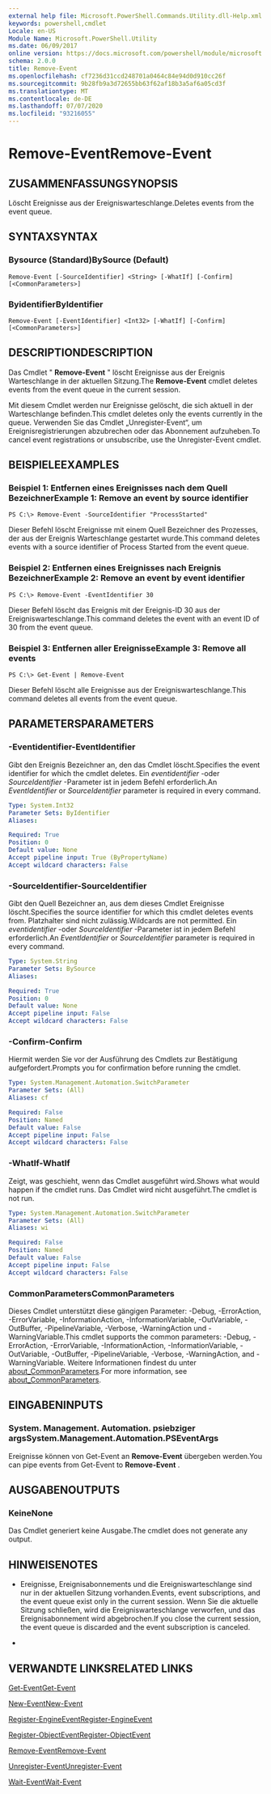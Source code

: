 ```yaml
---
external help file: Microsoft.PowerShell.Commands.Utility.dll-Help.xml
keywords: powershell,cmdlet
Locale: en-US
Module Name: Microsoft.PowerShell.Utility
ms.date: 06/09/2017
online version: https://docs.microsoft.com/powershell/module/microsoft.powershell.utility/remove-event?view=powershell-6&WT.mc_id=ps-gethelp
schema: 2.0.0
title: Remove-Event
ms.openlocfilehash: cf7236d31ccd248701a0464c84e94d0d910cc26f
ms.sourcegitcommit: 9b28fb9a3d72655bb63f62af18b3a5af6a05cd3f
ms.translationtype: MT
ms.contentlocale: de-DE
ms.lasthandoff: 07/07/2020
ms.locfileid: "93216055"
---
```

# <span data-ttu-id="e8abd-103">Remove-Event</span><span class="sxs-lookup"><span data-stu-id="e8abd-103">Remove-Event</span></span>

## <span data-ttu-id="e8abd-104">ZUSAMMENFASSUNG</span><span class="sxs-lookup"><span data-stu-id="e8abd-104">SYNOPSIS</span></span>
<span data-ttu-id="e8abd-105">Löscht Ereignisse aus der Ereigniswarteschlange.</span><span class="sxs-lookup"><span data-stu-id="e8abd-105">Deletes events from the event queue.</span></span>

## <span data-ttu-id="e8abd-106">SYNTAX</span><span class="sxs-lookup"><span data-stu-id="e8abd-106">SYNTAX</span></span>

### <span data-ttu-id="e8abd-107">Bysource (Standard)</span><span class="sxs-lookup"><span data-stu-id="e8abd-107">BySource (Default)</span></span>

```
Remove-Event [-SourceIdentifier] <String> [-WhatIf] [-Confirm] [<CommonParameters>]
```

### <span data-ttu-id="e8abd-108">Byidentifier</span><span class="sxs-lookup"><span data-stu-id="e8abd-108">ByIdentifier</span></span>

```
Remove-Event [-EventIdentifier] <Int32> [-WhatIf] [-Confirm] [<CommonParameters>]
```

## <span data-ttu-id="e8abd-109">DESCRIPTION</span><span class="sxs-lookup"><span data-stu-id="e8abd-109">DESCRIPTION</span></span>
<span data-ttu-id="e8abd-110">Das Cmdlet " **Remove-Event** " löscht Ereignisse aus der Ereignis Warteschlange in der aktuellen Sitzung.</span><span class="sxs-lookup"><span data-stu-id="e8abd-110">The **Remove-Event** cmdlet deletes events from the event queue in the current session.</span></span>

<span data-ttu-id="e8abd-111">Mit diesem Cmdlet werden nur Ereignisse gelöscht, die sich aktuell in der Warteschlange befinden.</span><span class="sxs-lookup"><span data-stu-id="e8abd-111">This cmdlet deletes only the events currently in the queue.</span></span>
<span data-ttu-id="e8abd-112">Verwenden Sie das Cmdlet „Unregister-Event“, um Ereignisregistrierungen abzubrechen oder das Abonnement aufzuheben.</span><span class="sxs-lookup"><span data-stu-id="e8abd-112">To cancel event registrations or unsubscribe, use the Unregister-Event cmdlet.</span></span>

## <span data-ttu-id="e8abd-113">BEISPIELE</span><span class="sxs-lookup"><span data-stu-id="e8abd-113">EXAMPLES</span></span>

### <span data-ttu-id="e8abd-114">Beispiel 1: Entfernen eines Ereignisses nach dem Quell Bezeichner</span><span class="sxs-lookup"><span data-stu-id="e8abd-114">Example 1: Remove an event by source identifier</span></span>

```
PS C:\> Remove-Event -SourceIdentifier "ProcessStarted"
```

<span data-ttu-id="e8abd-115">Dieser Befehl löscht Ereignisse mit einem Quell Bezeichner des Prozesses, der aus der Ereignis Warteschlange gestartet wurde.</span><span class="sxs-lookup"><span data-stu-id="e8abd-115">This command deletes events with a source identifier of Process Started from the event queue.</span></span>

### <span data-ttu-id="e8abd-116">Beispiel 2: Entfernen eines Ereignisses nach Ereignis Bezeichner</span><span class="sxs-lookup"><span data-stu-id="e8abd-116">Example 2: Remove an event by event identifier</span></span>

```
PS C:\> Remove-Event -EventIdentifier 30
```

<span data-ttu-id="e8abd-117">Dieser Befehl löscht das Ereignis mit der Ereignis-ID 30 aus der Ereigniswarteschlange.</span><span class="sxs-lookup"><span data-stu-id="e8abd-117">This command deletes the event with an event ID of 30 from the event queue.</span></span>

### <span data-ttu-id="e8abd-118">Beispiel 3: Entfernen aller Ereignisse</span><span class="sxs-lookup"><span data-stu-id="e8abd-118">Example 3: Remove all events</span></span>

```
PS C:\> Get-Event | Remove-Event
```

<span data-ttu-id="e8abd-119">Dieser Befehl löscht alle Ereignisse aus der Ereigniswarteschlange.</span><span class="sxs-lookup"><span data-stu-id="e8abd-119">This command deletes all events from the event queue.</span></span>

## <span data-ttu-id="e8abd-120">PARAMETERS</span><span class="sxs-lookup"><span data-stu-id="e8abd-120">PARAMETERS</span></span>

### <span data-ttu-id="e8abd-121">-Eventidentifier</span><span class="sxs-lookup"><span data-stu-id="e8abd-121">-EventIdentifier</span></span>
<span data-ttu-id="e8abd-122">Gibt den Ereignis Bezeichner an, den das Cmdlet löscht.</span><span class="sxs-lookup"><span data-stu-id="e8abd-122">Specifies the event identifier for which the cmdlet deletes.</span></span>
<span data-ttu-id="e8abd-123">Ein *eventidentifier* -oder *SourceIdentifier* -Parameter ist in jedem Befehl erforderlich.</span><span class="sxs-lookup"><span data-stu-id="e8abd-123">An *EventIdentifier* or *SourceIdentifier* parameter is required in every command.</span></span>

```yaml
Type: System.Int32
Parameter Sets: ByIdentifier
Aliases:

Required: True
Position: 0
Default value: None
Accept pipeline input: True (ByPropertyName)
Accept wildcard characters: False
```

### <span data-ttu-id="e8abd-124">-SourceIdentifier</span><span class="sxs-lookup"><span data-stu-id="e8abd-124">-SourceIdentifier</span></span>
<span data-ttu-id="e8abd-125">Gibt den Quell Bezeichner an, aus dem dieses Cmdlet Ereignisse löscht.</span><span class="sxs-lookup"><span data-stu-id="e8abd-125">Specifies the source identifier for which this cmdlet deletes events from.</span></span>
<span data-ttu-id="e8abd-126">Platzhalter sind nicht zulässig.</span><span class="sxs-lookup"><span data-stu-id="e8abd-126">Wildcards are not permitted.</span></span>
<span data-ttu-id="e8abd-127">Ein *eventidentifier* -oder *SourceIdentifier* -Parameter ist in jedem Befehl erforderlich.</span><span class="sxs-lookup"><span data-stu-id="e8abd-127">An *EventIdentifier* or *SourceIdentifier* parameter is required in every command.</span></span>

```yaml
Type: System.String
Parameter Sets: BySource
Aliases:

Required: True
Position: 0
Default value: None
Accept pipeline input: False
Accept wildcard characters: False
```

### <span data-ttu-id="e8abd-128">-Confirm</span><span class="sxs-lookup"><span data-stu-id="e8abd-128">-Confirm</span></span>
<span data-ttu-id="e8abd-129">Hiermit werden Sie vor der Ausführung des Cmdlets zur Bestätigung aufgefordert.</span><span class="sxs-lookup"><span data-stu-id="e8abd-129">Prompts you for confirmation before running the cmdlet.</span></span>

```yaml
Type: System.Management.Automation.SwitchParameter
Parameter Sets: (All)
Aliases: cf

Required: False
Position: Named
Default value: False
Accept pipeline input: False
Accept wildcard characters: False
```

### <span data-ttu-id="e8abd-130">-WhatIf</span><span class="sxs-lookup"><span data-stu-id="e8abd-130">-WhatIf</span></span>
<span data-ttu-id="e8abd-131">Zeigt, was geschieht, wenn das Cmdlet ausgeführt wird.</span><span class="sxs-lookup"><span data-stu-id="e8abd-131">Shows what would happen if the cmdlet runs.</span></span>
<span data-ttu-id="e8abd-132">Das Cmdlet wird nicht ausgeführt.</span><span class="sxs-lookup"><span data-stu-id="e8abd-132">The cmdlet is not run.</span></span>

```yaml
Type: System.Management.Automation.SwitchParameter
Parameter Sets: (All)
Aliases: wi

Required: False
Position: Named
Default value: False
Accept pipeline input: False
Accept wildcard characters: False
```

### <span data-ttu-id="e8abd-133">CommonParameters</span><span class="sxs-lookup"><span data-stu-id="e8abd-133">CommonParameters</span></span>
<span data-ttu-id="e8abd-134">Dieses Cmdlet unterstützt diese gängigen Parameter: -Debug, -ErrorAction, -ErrorVariable, -InformationAction, -InformationVariable, -OutVariable, -OutBuffer, -PipelineVariable, -Verbose, -WarningAction und -WarningVariable.</span><span class="sxs-lookup"><span data-stu-id="e8abd-134">This cmdlet supports the common parameters: -Debug, -ErrorAction, -ErrorVariable, -InformationAction, -InformationVariable, -OutVariable, -OutBuffer, -PipelineVariable, -Verbose, -WarningAction, and -WarningVariable.</span></span> <span data-ttu-id="e8abd-135">Weitere Informationen findest du unter [about_CommonParameters](https://go.microsoft.com/fwlink/?LinkID=113216).</span><span class="sxs-lookup"><span data-stu-id="e8abd-135">For more information, see [about_CommonParameters](https://go.microsoft.com/fwlink/?LinkID=113216).</span></span>

## <span data-ttu-id="e8abd-136">EINGABEN</span><span class="sxs-lookup"><span data-stu-id="e8abd-136">INPUTS</span></span>

### <span data-ttu-id="e8abd-137">System. Management. Automation. psiebziger args</span><span class="sxs-lookup"><span data-stu-id="e8abd-137">System.Management.Automation.PSEventArgs</span></span>
<span data-ttu-id="e8abd-138">Ereignisse können von Get-Event an **Remove-Event** übergeben werden.</span><span class="sxs-lookup"><span data-stu-id="e8abd-138">You can pipe events from Get-Event to **Remove-Event** .</span></span>

## <span data-ttu-id="e8abd-139">AUSGABEN</span><span class="sxs-lookup"><span data-stu-id="e8abd-139">OUTPUTS</span></span>

### <span data-ttu-id="e8abd-140">Keine</span><span class="sxs-lookup"><span data-stu-id="e8abd-140">None</span></span>
<span data-ttu-id="e8abd-141">Das Cmdlet generiert keine Ausgabe.</span><span class="sxs-lookup"><span data-stu-id="e8abd-141">The cmdlet does not generate any output.</span></span>

## <span data-ttu-id="e8abd-142">HINWEISE</span><span class="sxs-lookup"><span data-stu-id="e8abd-142">NOTES</span></span>

* <span data-ttu-id="e8abd-143">Ereignisse, Ereignisabonnements und die Ereigniswarteschlange sind nur in der aktuellen Sitzung vorhanden.</span><span class="sxs-lookup"><span data-stu-id="e8abd-143">Events, event subscriptions, and the event queue exist only in the current session.</span></span> <span data-ttu-id="e8abd-144">Wenn Sie die aktuelle Sitzung schließen, wird die Ereigniswarteschlange verworfen, und das Ereignisabonnement wird abgebrochen.</span><span class="sxs-lookup"><span data-stu-id="e8abd-144">If you close the current session, the event queue is discarded and the event subscription is canceled.</span></span>

*

## <span data-ttu-id="e8abd-145">VERWANDTE LINKS</span><span class="sxs-lookup"><span data-stu-id="e8abd-145">RELATED LINKS</span></span>

[<span data-ttu-id="e8abd-146">Get-Event</span><span class="sxs-lookup"><span data-stu-id="e8abd-146">Get-Event</span></span>](Get-Event.md)

[<span data-ttu-id="e8abd-147">New-Event</span><span class="sxs-lookup"><span data-stu-id="e8abd-147">New-Event</span></span>](New-Event.md)

[<span data-ttu-id="e8abd-148">Register-EngineEvent</span><span class="sxs-lookup"><span data-stu-id="e8abd-148">Register-EngineEvent</span></span>](Register-EngineEvent.md)

[<span data-ttu-id="e8abd-149">Register-ObjectEvent</span><span class="sxs-lookup"><span data-stu-id="e8abd-149">Register-ObjectEvent</span></span>](Register-ObjectEvent.md)

[<span data-ttu-id="e8abd-150">Remove-Event</span><span class="sxs-lookup"><span data-stu-id="e8abd-150">Remove-Event</span></span>](Remove-Event.md)

[<span data-ttu-id="e8abd-151">Unregister-Event</span><span class="sxs-lookup"><span data-stu-id="e8abd-151">Unregister-Event</span></span>](Unregister-Event.md)

[<span data-ttu-id="e8abd-152">Wait-Event</span><span class="sxs-lookup"><span data-stu-id="e8abd-152">Wait-Event</span></span>](Wait-Event.md)
